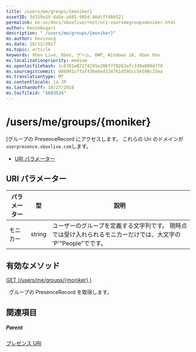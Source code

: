```yaml
---
title: /users/me/groups/{moniker}
assetID: 3d319a19-da5e-a485-985d-46dcff4bb521
permalink: en-us/docs/xboxlive/rest/uri-usersmegroupsmoniker.html
author: KevinAsgari
description: " /users/me/groups/{moniker}"
ms.author: kevinasg
ms.date: 10/12/2017
ms.topic: article
keywords: Xbox Live, Xbox, ゲーム, UWP, Windows 10, Xbox One
ms.localizationpriority: medium
ms.openlocfilehash: 1c8701e87274195e206f779263afc339a089d7f8
ms.sourcegitcommit: 086001cffaf436e6e4324761d59bcc5e598c15ea
ms.translationtype: MT
ms.contentlocale: ja-JP
ms.lasthandoff: 10/27/2018
ms.locfileid: "5683524"
---
```

# <a name="usersmegroupsmoniker"></a>/users/me/groups/{moniker}
[グループの PresenceRecord にアクセスします。 これらの Uri のドメインが`userpresence.xboxlive.com`します。
 
  * [URI パラメーター](#ID4EV)
 
<a id="ID4EV"></a>

 
## <a name="uri-parameters"></a>URI パラメーター
 
| パラメーター| 型| 説明| 
| --- | --- | --- | 
| モニカー| string| ユーザーのグループを定義する文字列です。 現時点では受け入れられるモニカーだけでは、大文字の 'P'"People"でです。| 
  
<a id="ID4ERB"></a>

 
## <a name="valid-methods"></a>有効なメソッド

[GET (/users/me/groups/{moniker} )](uri-usersmegroupsmonikerget.md)

&nbsp;&nbsp;グループの PresenceRecord を取得します。
 
<a id="ID4E2B"></a>

 
## <a name="see-also"></a>関連項目
 
<a id="ID4E4B"></a>

 
##### <a name="parent"></a>Parent 

[プレゼンス URI](atoc-reference-presence.md)

   
